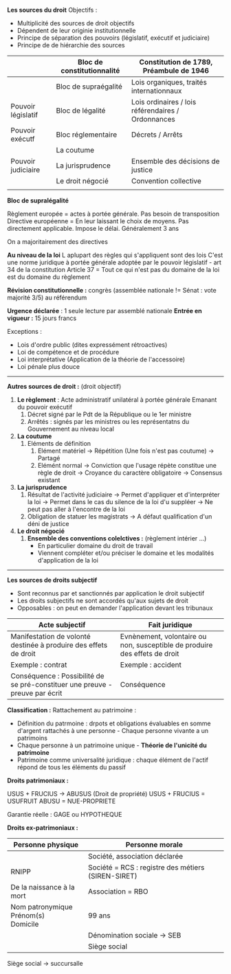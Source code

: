 **Les sources du droit**
Objectifs :
- Multiplicité des sources de droit objectifs
- Dépendent de leur originie institutionnelle
- Principe de séparation des pouvoirs (législatif, exécutif et judiciaire)
- Principe de de hiérarchie des sources

|                    | Bloc de constitutionnalité | Constitution de 1789, Préambule de 1946            |
| ------------------ | -------------------------- | -------------------------------------------------- |
|                    | Bloc de supraégalité       | Lois organiques, traités internationnaux           |
| Pouvoir législatif | Bloc de légalité           | Lois ordinaires / lois référendaires / Ordonnances |
| Pouvoir exécutf    | Bloc réglementaire         | Décrets / Arrêts                                   |
|                    | La coutume                 |                                                    |
| Pouvoir judiciaire | La jurisprudence           | Ensemble des décisions de justice                  |
|                    | Le droit négocié           | Convention collective                              |
|                    |                            |                                                    |
**Bloc de supralégalité**

Règlement europée = actes à portée générale. Pas besoin de transposition
Directive européenne = En leur laissant le choix de moyens. Pas directement applicable. Impose le délai. Généralement 3 ans

On a majoritairement des directives

**Au niveau de la loi**
L aplupart des règles qui s'appliquent sont des lois
C'est une norme juridique à portée générale adoptée par le pouvoir législatif - art 34 de la constitution
Article 37 = Tout ce qui n'est pas du domaine de la loi est du domaine du règlement

**Révision constitutionnelle :** congrès (assemblée nationale != Sénat : vote majorité 3/5) au référendum





**Urgence déclarée** : 1 seule lecture par assemblé nationale
**Entrée en vigueur :** 15 jours francs

Exceptions :
- Lois d'ordre public (dites expressément rétroactives)
- Loi de compétence et de procédure
- Loi interprétative (Application de la théorie de l'accessoire)
- Loi pénale plus douce

---
**Autres sources de droit :** (droit objectif)
1. **Le règlement** : Acte administratif unilatéral à portée générale Emanant du pouvoir exécutif
	1. Décret signé par le Pdt de la République ou le 1er ministre
	2. Arrêtés : signés par les ministres ou les représentatns du Gouvernement au niveau local
2. **La coutume**
	1. Eléments de définition
		1. Elément matériel
		   → Répétition (Une fois n'est pas coutume)
		   → Partagé
		2. Elémént normal
		   → Conviction que l'usage répète constitue une règle de droit
		   → Croyance du caractère obligatoire
		   → Consensus existant 
3. **La jurisprudence**
	1. Résultat de l'activité judiciaire
	   → Permet d'appliquer et d'interpréter la loi
	   → Permet dans le cas du silence de la loi d'u suppléer
	   → Ne peut pas aller à l'encontre de la loi
	2. Obligation de statuer les magistrats
	   → A défaut qualification d'un déni de justice
4. **Le droit négocié**
	1. **Ensemble des conventions colelctives :** (règlement intérier ...)
		- En particulier domaine du droit de travail
		- Viennent compléter et/ou préciser le domaine et les modalités d'application de la loi

---
**Les sources de droits subjectif**
- Sont reconnus par et sanctionnés par application le droit subjectif
- Les droits subjectifs ne sont accordés qu'aux sujets de droit
- Opposables : on peut en demander l'application devant les tribunaux

| Acte subjectif                                                               | Fait juridique                                                             |
| ---------------------------------------------------------------------------- | -------------------------------------------------------------------------- |
| Manifestation de volonté destinée à produire des effets de droit             | Evnènement, volontaire ou non, susceptible de produire des effets de droit |
| Exemple : contrat                                                            | Exemple : accident                                                         |
| Conséquence : Possibilité de se pré-constituer une preuve - preuve par écrit | Conséquence                                                                |
**Classification :**
Rattachement au patrimoine :
- Définition du patrmoine : drpots et obligations évaluables en somme d'argent rattachés à une personne - Chaque personne vivante a un patrimoins
- Chaque personne à un patrimoine unique - **Théorie de l'unicité du patrimoine**
- Patrimoine comme universalité juridique : chaque élément de l'actif répond de tous les éléments du passif

**Droits patrimoniaux :**

USUS + FRUCIUS → ABUSUS (Droit de propriété)
USUS + FRUCIUS = USUFRUIT
ABUSU = NUE-PROPRIETE

Garantie réelle : GAGE ou HYPOTHEQUE

**Droits ex-patrimoniaux :**

| Personne physique                         | Personne morale                                    |
| ----------------------------------------- | -------------------------------------------------- |
|                                           | Société, association déclarée                      |
| RNIPP                                     | Société = RCS : registre des métiers (SIREN-SIRET) |
| De la naissance à la mort                 | Association = RBO                                  |
| Nom patronymique<br>Prénom(s)<br>Domicile | 99 ans                                             |
|                                           | Dénomination sociale -> SEB                        |
|                                           | Siège social                                       |
Siège social → succursalle